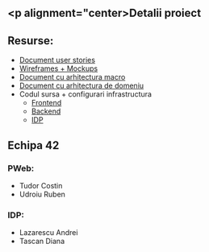 ## <p alignment="center>Detalii proiect</p>

## Resurse:

  - [Document user stories]()
  - [Wireframes + Mockups](https://www.figma.com/file/oXUTCSNQ54r7OG8g2ToQPY/PWeb-Project?node-id=21%3A24)
  - [Document cu arhitectura macro]()
  - [Document cu arhitectura de domeniu]()
  - Codul sursa + configurari infrastructura
    - [Frontend](https://github.com/ProgWeb-IDP/pweb.ui)
    - [Backend](https://github.com/ProgWeb-IDP/pweb.api)
    - [IDP](https://github.com/ProgWeb-IDP/idp)

## Echipa 42

### PWeb:
 - Tudor Costin
 - Udroiu Ruben

### IDP:
 - Lazarescu Andrei
 - Tascan Diana
